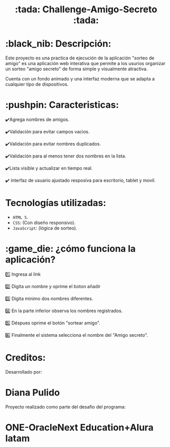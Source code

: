<h1 align="center"> :tada: Challenge-Amigo-Secreto :tada: </h1>

   <h1>:black_nib: Descripción:</h1>
   
Este proyecto es una practica de ejecución de la aplicación "sorteo de amigo" es una aplicación web interativa que permite a los usurios organizar un sorteo "amigo secreto" de forma simple y visualmente atractiva.

Cuenta con un fondo animado y una interfaz moderna que se adapta a cualquier tipo de dispositivos.


 <h1>:pushpin: Caracteristicas:</h1>

:heavy_check_mark:Agrega nombres de amigos.

:heavy_check_mark:Validación para evitar campos vacios.

:heavy_check_mark:Validación para evitar nombres duplicados.

:heavy_check_mark:Validación para al menos tener dos nombres en la lista.

:heavy_check_mark:Lista visible y actualizar en tiempo real. 

:heavy_check_mark: interfaz de usuario ajustado resposiva para escritorio, tablet y movil.


 <h1> Tecnologías utilizadas:</h1>
 
 - `HTML 5`.
- `CSS`: (Con diseño responsivo).
- `JavaScript`: (lógica de sorteo).

<h1>:game_die: ¿cómo funciona la aplicación?</h1>


:one: Ingresa al link

:two: Digita un nombre y oprime el boton añadir

:three: Digita minimo dos nombres diferentes.

:four: En la parte inferior observa los nombres registrados.

:five: Déspues oprime el botón "sortear amigo".

:six: Finalmente el sistema selecciona el nombre del "Amigo secreto".

   
 <h1> Creditos:</h1>
 Desarrollado por: <H1>Diana Pulido</H1>
 Proyecto realizado como parte del desafio del programa: <H1>ONE-OracleNext Education+Alura latam</H1>
 





 
